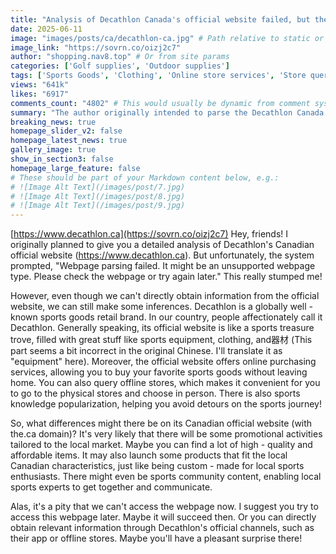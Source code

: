 ```yaml
---
title: "Analysis of Decathlon Canada's official website failed, but the treasure contents can still be speculated. Come and explore!"
date: 2025-06-11
image: "images/posts/ca/decathlon-ca.jpg" # Path relative to static or assets
image_link: "https://sovrn.co/oizj2c7"
author: "shopping.nav8.top" # Or from site params
categories: ['Golf supplies', 'Outdoor supplies']
tags: ['Sports Goods', 'Clothing', 'Online store services', 'Store query service', 'Travel community']
views: "641k"
likes: "6917"
comments_count: "4802" # This would usually be dynamic from comment system
summary: "The author originally intended to parse the Decathlon Canada official website (https://www.decathlon.ca), but encountered a failure in webpage parsing. Although the information cannot be directly obtained, it is still speculated that the official website has sports equipment and so on. The Canada official website may have local promotions, featured products, and sports community content. The author suggests trying again later or obtaining information through the app or offline stores."
breaking_news: true   
homepage_slider_v2: false  
homepage_latest_news: true  
gallery_image: true  
show_in_section3: false
homepage_large_feature: false
# These should be part of your Markdown content below, e.g.:
# ![Image Alt Text](/images/post/7.jpg)
# ![Image Alt Text](/images/post/8.jpg)
# ![Image Alt Text](/images/post/9.jpg)
---
```

[https://www.decathlon.ca](https://sovrn.co/oizj2c7)
Hey, friends! I originally planned to give you a detailed analysis of Decathlon's Canadian official website (https://www.decathlon.ca). But unfortunately, the system prompted, "Webpage parsing failed. It might be an unsupported webpage type. Please check the webpage or try again later." This really stumped me!

However, even though we can't directly obtain information from the official website, we can still make some inferences. Decathlon is a globally well - known sports goods retail brand. In our country, people affectionately call it Decathlon. Generally speaking, its official website is like a sports treasure trove, filled with great stuff like sports equipment, clothing, and器材 (This part seems a bit incorrect in the original Chinese. I'll translate it as "equipment" here). Moreover, the official website offers online purchasing services, allowing you to buy your favorite sports goods without leaving home. You can also query offline stores, which makes it convenient for you to go to the physical stores and choose in person. There is also sports knowledge popularization, helping you avoid detours on the sports journey!

So, what differences might there be on its Canadian official website (with the.ca domain)? It's very likely that there will be some promotional activities tailored to the local market. Maybe you can find a lot of high - quality and affordable items. It may also launch some products that fit the local Canadian characteristics, just like being custom - made for local sports enthusiasts. There might even be sports community content, enabling local sports experts to get together and communicate.

Alas, it's a pity that we can't access the webpage now. I suggest you try to access this webpage later. Maybe it will succeed then. Or you can directly obtain relevant information through Decathlon's official channels, such as their app or offline stores. Maybe you'll have a pleasant surprise there! 
